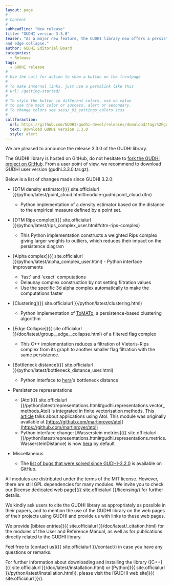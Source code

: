 ```yaml
---
layout: page
#
# Content
#
subheadline: "New release"
title: "GUDHI version 3.3.0"
teaser: "As a major new feature, the GUDHI library now offers a persistence-based clustering algorithm, weighted Rips complex using DTM
and edge collapse."
author: GUDHI Editorial Board
categories:
  - Release
tags:
  - GUDHI release
#
# Use the call for action to show a button on the frontpage
#
# To make internal links, just use a permalink like this
# url: /getting-started/
#
# To style the button in different colors, use no value
# to use the main color or success, alert or secondary.
# To change colors see sass/_01_settings_colors.scss
#
callforaction:
  url: https://github.com/GUDHI/gudhi-devel/releases/download/tags%2Fgudhi-release-3.3.0/gudhi.3.3.0.tar.gz
  text: Download GUDHI version 3.3.0
  style: alert
---
```

We are pleased to announce the release 3.3.0 of the GUDHI library.

The GUDHI library is hosted on GitHub, do not hesitate to [fork the GUDHI project on GitHub](https://github.com/GUDHI/gudhi-devel).
From a user point of view, we recommend to download GUDHI user version (gudhi.3.3.0.tar.gz).

Below is a list of changes made since GUDHI 3.2.0:

- [DTM density estimator]({{ site.officialurl }}/python/latest/point_cloud.html#module-gudhi.point_cloud.dtm)
     - Python implementation of a density estimator based on the distance to the empirical measure defined by a point set.

- [DTM Rips complex]({{ site.officialurl }}/python/latest/rips_complex_user.html#dtm-rips-complex)
     - This Python implementation constructs a weighted Rips complex giving larger weights to outliers, which reduces their impact on the persistence diagram

- [Alpha complex]({{ site.officialurl }}/python/latest/alpha_complex_user.html) - Python interface improvements
     - 'fast' and 'exact' computations
     - Delaunay complex construction by not setting filtration values
     - Use the specific 3d alpha complex automatically to make the computations faster

- [Clustering]({{ site.officialurl }}/python/latest/clustering.html)
     - Python implementation of [ToMATo](https://doi.org/10.1145/2535927), a persistence-based clustering algorithm

- [Edge Collapse]({{ site.officialurl }}/doc/latest/group__edge__collapse.html) of a filtered flag complex
     - This C++ implementation reduces a filtration of Vietoris-Rips complex from its graph to another smaller flag filtration with the same persistence.

- [Bottleneck distance]({{ site.officialurl }}/python/latest/bottleneck_distance_user.html)
     - Python interface to [hera](https://github.com/grey-narn/hera)'s bottleneck distance

- Persistence representations
     - [Atol]({{ site.officialurl }}/python/latest/representations.html#gudhi.representations.vector_methods.Atol) is integrated in finite vectorisation methods. This [article](https://www.fujitsu.com/global/about/resources/news/press-releases/2020/0316-01.html) talks about applications using Atol. This module was originally available at [https://github.com/martinroyer/atol](https://github.com/martinroyer/atol)
     - Python interface change: [Wasserstein metrics]({{ site.officialurl }}/python/latest/representations.html#gudhi.representations.metrics.WassersteinDistance) is now [hera](https://github.com/grey-narn/hera) by default

- Miscellaneous
     - The [list of bugs that were solved since GUDHI-3.2.0](https://github.com/GUDHI/gudhi-devel/issues?q=label%3A3.3.0+is%3Aclosed) is available on GitHub.

All modules are distributed under the terms of the MIT license.
However, there are still GPL dependencies for many modules. We invite you to check our [license dedicated web page]({{ site.officialurl }}/licensing/) for further details.

We kindly ask users to cite the GUDHI library as appropriately as possible in their papers, and to mention the use of the GUDHI library on the web pages of their projects using GUDHI and provide us with links to these web pages.

We provide [bibtex entries]({{ site.officialurl }}/doc/latest/_citation.html) for the modules of the User and Reference Manual, as well as for publications directly related to the GUDHI library. 

Feel free to [contact us]({{ site.officialurl }}/contact/) in case you have any questions or remarks.

For further information about downloading and installing the library ([C++]({{ site.officialurl }}/doc/latest/installation.html) or [Python]({{ site.officialurl }}/python/latest/installation.html)), please visit the [GUDHI web site]({{ site.officialurl }}/).
